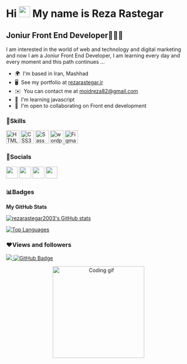 Hi <img src="https://raw.githubusercontent.com/MartinHeinz/MartinHeinz/master/wave.gif" width="30px"> My name is Reza Rastegar
==============================

Joniur Front End Developer👨🏻‍💻
---------------------------------
I am interested in the world of web and technology and digital marketing and now I am a Joniur Front End Developer, I am learning every day and every moment and this path continues ...

* 🌍  I'm based in Iran, Mashhad
* 🖥️  See my portfolio at [rezarastegar.ir](http://rezarastegar.ir)
* ✉️  You can contact me at [moidreza82@gmail.com](mailto:moidreza82@gmail.com)
* 🧠  I'm learning javascript
* 🤝  I'm open to collaborating on Front end development


### 🚀Skills

<p align="left">
<a href="https://developer.mozilla.org/en-US/docs/Glossary/HTML5" target="_blank" rel="noreferrer"><img src="https://raw.githubusercontent.com/danielcranney/readme-generator/main/public/icons/skills/html5-colored.svg" width="36" height="36" alt="HTML5" /></a>
<a href="https://www.w3.org/TR/CSS/#css" target="_blank" rel="noreferrer"><img src="https://raw.githubusercontent.com/danielcranney/readme-generator/main/public/icons/skills/css3-colored.svg" width="36" height="36" alt="CSS3" /></a>
<a href="https://sass-lang.com/" target="_blank" rel="noreferrer"><img src="https://raw.githubusercontent.com/danielcranney/readme-generator/main/public/icons/skills/sass-colored.svg" width="36" height="36" alt="Sass" /></a>
<a href="https://wordpress.org/" target="_blank" rel="noreferrer"> <img src="https://img.icons8.com/color/48/000000/wordpress.png" width="36" height="36" alt="wordpress"/> </a>
<a href="https://www.figma.com/" target="_blank" rel="noreferrer"><img src="https://raw.githubusercontent.com/danielcranney/readme-generator/main/public/icons/skills/figma-colored.svg" width="36" height="36" alt="Figma" /></a>
</p>


### 📱Socials

<p align="left"> <a href="https://www.github.com/rezarastegar2003" target="_blank" rel="noreferrer"><img src="https://raw.githubusercontent.com/danielcranney/readme-generator/main/public/icons/socials/github.svg" width="32" height="32" /></a> <a href="http://www.instagram.com/reza_rastegar2003" target="_blank" rel="noreferrer"><img src="https://raw.githubusercontent.com/danielcranney/readme-generator/main/public/icons/socials/instagram.svg" width="32" height="32" /></a> <a href="https://www.linkedin.com/in/reza-rastegar-58ba7a20b" target="_blank" rel="noreferrer"><img src="https://raw.githubusercontent.com/danielcranney/readme-generator/main/public/icons/socials/linkedin.svg" width="32" height="32" /></a> <a href="https://www.twitter.com/RRastegar2003" target="_blank" rel="noreferrer"><img src="https://raw.githubusercontent.com/danielcranney/readme-generator/main/public/icons/socials/twitter.svg" width="32" height="32" /></a></p>


### 📊Badges

<b>My GitHub Stats</b>

<a href="http://www.github.com/rezarastegar2003"><img src="https://github-readme-stats.vercel.app/api?username=rezarastegar2003&show_icons=true&hide=prs,&count_private=true&title_color=0891b2&text_color=ffffff&icon_color=0891b2&bg_color=1c1917&hide_border=true&show_icons=true" alt="rezarastegar2003's GitHub stats" /></a>

<a href="https://github.com/rezarastegar2003" align="left"><img src="https://github-readme-stats.vercel.app/api/top-langs/?username=rezarastegar2003&langs_count=10&title_color=0891b2&text_color=ffffff&icon_color=0891b2&bg_color=1c1917&hide_border=true&locale=en&custom_title=Top%20%Languages" alt="Top Languages" /></a>


### ❤Views and followers

<a href="https://github.com/Meghna-DAS/github-profile-views-counter">
    <img src="https://komarev.com/ghpvc/?username=rezarastegar2003">
</a>
<a href="https://github.com/rezarastegar2003?tab=followers"><img src="https://img.shields.io/github/followers/rezarastegar2003?label=Followers&style=social" alt="GitHub Badge"></a>

<p align="center">
  <img src="https://user-images.githubusercontent.com/85369490/154224043-b72031a3-55e4-44fd-8250-9b8456f02e3d.gif" alt="Coding gif" width="250">   
</p>
